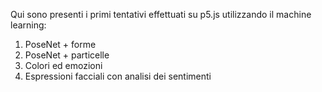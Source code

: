 Qui sono presenti i primi tentativi effettuati su p5.js utilizzando il machine learning:

1. PoseNet + forme
2. PoseNet + particelle
3. Colori ed emozioni
4. Espressioni facciali con analisi dei sentimenti
